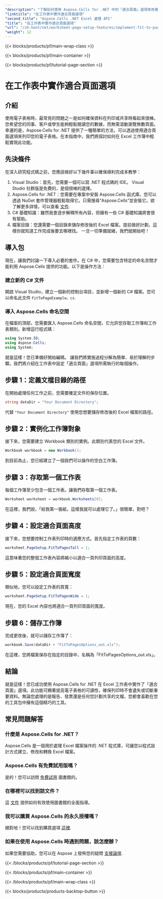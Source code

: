 ```yaml
---
"description": "了解如何使用 Aspose.Cells for .NET 中的「適合頁面」選項來改善 Excel 工作表格式，從而提高可讀性。"
"linktitle": "在工作表中實作適合頁面選項"
"second_title": "Aspose.Cells .NET Excel 處理 API"
"title": "在工作表中實作適合頁面選項"
"url": "/zh-hant/net/worksheet-page-setup-features/implement-fit-to-pages-options/"
"weight": 12
---
```


{{< blocks/products/pf/main-wrap-class >}}

{{< blocks/products/pf/main-container >}}

{{< blocks/products/pf/tutorial-page-section >}}

# 在工作表中實作適合頁面選項

## 介紹
使用電子表格時，最常見的問題之一是如何確保資料在列印或共享時看起來很棒。您希望您的同事、客戶或學生能夠輕鬆閱讀您的數據，而無需滾動瀏覽無數頁面。幸運的是，Aspose.Cells for .NET 提供了一種簡單的方法，可以透過使用適合頁面選項來列印您的電子表格。在本指南中，我們將探討如何在 Excel 工作簿中輕鬆實現此功能。 
## 先決條件
在深入研究程式碼之前，您應該做好以下幾件事以確保順利完成本教學：
1. Visual Studio：首先，您需要一個可以寫 .NET 程式碼的 IDE。 Visual Studio 社群版是免費的，是個很棒的選擇。
2. Aspose.Cells for .NET：您需要在專案中安裝 Aspose.Cells 函式庫。您可以透過 NuGet 套件管理器輕鬆取得它。只需搜尋“Aspose.Cells”並安裝它。欲了解更多詳情，可以查看 [文件](https://reference。aspose.com/cells/net/).
3. C# 基礎知識：雖然我會逐步解釋所有內容，但擁有一些 C# 基礎知識將會很有幫助。
4. 檔案目錄：您還需要一個目錄來儲存修改後的 Excel 檔案。提前做好計劃，這樣你就知道工作完成後要去哪裡找。
一旦一切準備就緒，我們就開始吧！
## 導入包
現在，讓我們討論一下導入必要的套件。在 C# 中，您需要包含特定的命名空間才能利用 Aspose.Cells 提供的功能。以下是操作方法：
### 建立新的 C# 文件
開啟 Visual Studio，建立一個新的控制台項目，並新增一個新的 C# 檔案。您可以命名此文件 `FitToPageExample。cs`.
### 導入 Aspose.Cells 命名空間
在檔案的頂部，您需要匯入 Aspose.Cells 命名空間，它允許您存取工作簿和工作表類別。新增這行程式碼：
```csharp
using System.IO;
using Aspose.Cells;
using System;
```
就是這樣！您已準備好開始編碼。
讓我們將實施過程分解為簡單、易於理解的步驟。我們將介紹在工作表中設定「適合頁面」選項所需執行的每個操作。
## 步驟 1：定義文檔目錄的路徑
在開始處理任何工作之前，您需要確定文件的保存位置。
```csharp
string dataDir = "Your Document Directory";
```
代替 `"Your Document Directory"` 使用您想要儲存修改後的 Excel 檔案的路徑。
## 步驟 2：實例化工作簿對象
接下來，您需要建立 Workbook 類別的實例。此類別代表您的 Excel 文件。
```csharp
Workbook workbook = new Workbook();
```
到目前為止，您已經建立了一個我們可以操作的空白工作簿。
## 步驟 3：存取第一個工作表
每個工作簿至少包含一個工作表。讓我們存取第一個工作表。
```csharp
Worksheet worksheet = workbook.Worksheets[0];
```
在這裡，我們說，「給我第一張紙，這樣我就可以處理它了。」很簡單，對吧？
## 步驟 4：設定適合頁面高度
接下來，您想要控制工作表列印時的適應方式。首先指定工作表的頁數：
```csharp
worksheet.PageSetup.FitToPagesTall = 1;
```
這意味著您的整個工作表內容將縮小以適合一頁列印頁面的高度。 
## 步驟 5：設定適合頁面寬度
類似地，您可以設定工作表的頁寬：
```csharp
worksheet.PageSetup.FitToPagesWide = 1;
```
現在，您的 Excel 內容也將適合一頁列印頁面的寬度。 
## 步驟 6：儲存工作簿
完成更改後，就可以儲存工作簿了：
```csharp
workbook.Save(dataDir + "FitToPagesOptions_out.xls");
```
在這裡，您將檔案保存在指定的目錄中，名稱為「FitToPagesOptions_out.xls」。
## 結論
就是這樣！您已成功使用 Aspose.Cells for .NET 在 Excel 工作表中實作了「適合頁面」選項。此功能可顯著提高電子表格的可讀性，確保列印時不會遺失或切斷重要資料。無論您處理的是報告、發票還是任何您計劃共享的文檔，您都會喜歡在您的工具包中擁有這個精巧的工具。
## 常見問題解答
### 什麼是 Aspose.Cells for .NET？
Aspose.Cells 是一個用於處理 Excel 檔案操作的 .NET 程式庫，可讓您以程式設計方式建立、修改和轉換 Excel 檔案。
### Aspose.Cells 有免費試用版嗎？
是的！您可以訪問 [免費試用](https://releases.aspose.com/) 圖書館的。
### 在哪裡可以找到該文件？
這 [文件](https://reference.aspose.com/cells/net/) 提供如何有效使用圖書館的全面指導。
### 我可以購買 Aspose.Cells 的永久授權嗎？
絕對地！您可以找到購買選項 [這裡](https://purchase。aspose.com/buy).
### 如果在使用 Aspose.Cells 時遇到問題，該怎麼辦？
如果您需要協助，您可以在 Aspose 上發佈您的疑問 [支援論壇](https://forum。aspose.com/c/cells/9).


{{< /blocks/products/pf/tutorial-page-section >}}

{{< /blocks/products/pf/main-container >}}

{{< /blocks/products/pf/main-wrap-class >}}

{{< blocks/products/products-backtop-button >}}